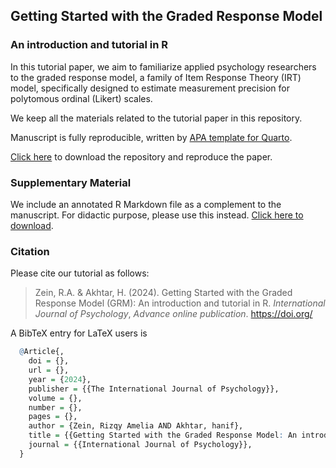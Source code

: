 ## Getting Started with the Graded Response Model

### An introduction and tutorial in R

In this tutorial paper, we aim to familiarize applied psychology researchers to the graded response model, a family of Item Response Theory (IRT) model, specifically designed to estimate measurement precision for polytomous ordinal (Likert) scales.

We keep all the materials related to the tutorial paper in this repository.

Manuscript is fully reproducible, written by [APA template for Quarto](https://github.com/wjschne/apaquarto).

[Click here](https://github.com/rameliaz/grm-tutorial-paper/archive/refs/heads/main.zip) to download the repository and reproduce the paper.

### Supplementary Material

We include an annotated R Markdown file as a complement to the manuscript. For didactic purpose, please use this instead. [Click here to download](https://github.com/rameliaz/grm-tutorial-paper/blob/main/annotated_codes.Rmd).

### Citation

Please cite our tutorial as follows:

> Zein, R.A. & Akhtar, H. (2024). Getting Started with the Graded Response Model (GRM): An introduction and tutorial in R. *International Journal of Psychology*, *Advance online publication*. <https://doi.org/>

A BibTeX entry for LaTeX users is

``` r
  @Article{,
    doi = {},
    url = {},
    year = {2024},
    publisher = {{The International Journal of Psychology}},
    volume = {},
    number = {},
    pages = {},
    author = {Zein, Rizqy Amelia AND Akhtar, hanif},
    title = {{Getting Started with the Graded Response Model: An introduction and tutorial in R}},
    journal = {{International Journal of Psychology}},
  }
```
